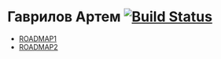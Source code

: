 
# Гаврилов Артем  [![Build Status](https://travis-ci.org/OrdinarySkalen/GoodlineRep.svg?branch=master)](https://travis-ci.org/OrdinarySkalen/GoodlineRep)
* [ROADMAP1](../GoodlineRep/ROADMAP.md)
* [ROADMAP2](../GoodlineRep/ROADMAP2.md)
